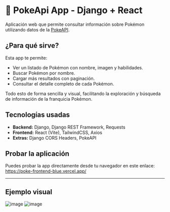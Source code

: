 # 🧩 PokeApi App - Django + React

Aplicación web que permite consultar información sobre Pokémon utilizando datos de la [PokeAPI](https://pokeapi.co/).

## ¿Para qué sirve?

Esta app te permite:
- Ver un listado de Pokémon con nombre, imagen y habilidades.
- Buscar Pokémon por nombre.
- Cargar más resultados con paginación.
- Consultar el detalle completo de cada Pokémon.

Todo esto de forma sencilla y visual, facilitando la exploración y búsqueda de información de la franquicia Pokémon.

## Tecnologías usadas

- **Backend:** Django, Django REST Framework, Requests
- **Frontend:** React (Vite), TailwindCSS, Axios
- **Extras:** Django CORS Headers, PokeAPI

## Probar la aplicación

Puedes probar la app directamente desde tu navegador en este enlace:  
https://poke-frontend-blue.vercel.app/

---

## Ejemplo visual

![image](https://github.com/user-attachments/assets/5ec4f1c7-a59b-4760-beb1-e6eaed653b87)
![image](https://github.com/user-attachments/assets/4eb2a03a-6678-4501-9281-2e6b44367294)
